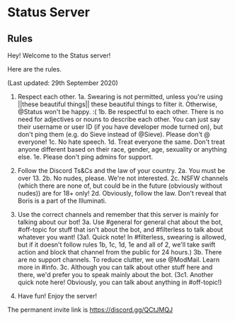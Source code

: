 # Status Server
## Rules
Hey! Welcome to the Status server!

Here are the rules.

(Last updated: 29th September 2020)

1. Respect each other.
1a. Swearing is not permitted, unless you're using ||these beautiful things|| these beautiful things to filter it. Otherwise, @Status won't be happy. :(
1b. Be respectful to each other. There is no need for adjectives or nouns to describe each other. You can just say their username or user ID (if you have developer mode turned on), but don't ping them (e.g. do Sieve instead of @Sieve). Please don't @ everyone!
1c. No hate speech.
1d. Treat everyone the same. Don't treat anyone different based on their race, gender, age, sexuality or anything else.
1e. Please don't ping admins for support. 

2. Follow the Discord Ts&Cs and the law of your country.
2a. You must be over 13.
2b. No nudes, please. We're not interested.
2c. NSFW channels (which there are none of, but could be in the future (obviously without nudes)) are for 18+ only!
2d. Obviously, follow the law. Don't reveal that Boris is a part of the Illuminati.

3. Use the correct channels and remember that this server is mainly for talking about our bot!
3a. Use #general for general chat about the bot, #off-topic for stuff that isn't about the bot, and #filterless to talk about whatever you want!
(3a1. Quick note! In #filterless, swearing is allowed, but if it doesn't follow rules 1b, 1c, 1d, 1e and all of 2, we'll take swift action and block that channel from the public for 24 hours.)
3b. There are no support channels. To reduce clutter, we use @ModMail. Learn more in #info.
3c. Although you can talk about other stuff here and there, we'd prefer you to speak mainly about the bot.
(3c1. Another quick note here! Obviously, you can talk about anything in #off-topic!)

4. Have fun! Enjoy the server!


The permanent invite link is https://discord.gg/QCtJMQJ

